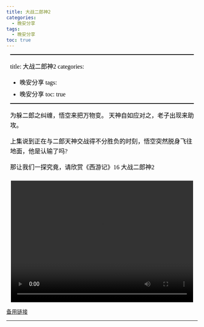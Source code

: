 ```yaml
---
title: 大战二郎神2
categories:
  - 晚安分享
tags:
  - 晚安分享
toc: true 
---
```




<!-- 为躲二郎之纠缠，悟空来把万物变。
天神自如应对之，老子出现来助攻。

上集说到正在与二郎天神交战得不分胜负的时刻，悟空突然脱身飞往地面，他是认输了吗?

那让我们一探究竟，请欣赏《西游记》16 大战二郎神2 -->


<section id="nice" data-tool="mdnice编辑器" data-website="https://www.mdnice.com" style="font-size: 16px; color: black; padding: 0 10px; line-height: 1.6; word-spacing: 0px; letter-spacing: 0px; word-break: break-word; word-wrap: break-word; text-align: left; font-family: Optima-Regular, Optima, PingFangSC-light, PingFangTC-light, 'PingFang SC', Cambria, Cochin, Georgia, Times, 'Times New Roman', serif;"><hr data-tool="mdnice编辑器" style="height: 1px; margin: 0; margin-top: 10px; margin-bottom: 10px; border: none; border-top: 1px solid black;">
<p data-tool="mdnice编辑器" style="font-size: 16px; padding-top: 8px; padding-bottom: 8px; margin: 0; line-height: 26px; color: black;">title: 大战二郎神2
categories:</p>
<ul data-tool="mdnice编辑器" style="margin-top: 8px; margin-bottom: 8px; padding-left: 25px; color: black; list-style-type: disc;">
<li><section style="margin-top: 5px; margin-bottom: 5px; line-height: 26px; text-align: left; color: rgb(1,1,1); font-weight: 500;">晚安分享
tags:</section></li><li><section style="margin-top: 5px; margin-bottom: 5px; line-height: 26px; text-align: left; color: rgb(1,1,1); font-weight: 500;">晚安分享
toc: true</section></li></ul>
<hr data-tool="mdnice编辑器" style="height: 1px; margin: 0; margin-top: 10px; margin-bottom: 10px; border: none; border-top: 1px solid black;">
<p data-tool="mdnice编辑器" style="font-size: 16px; padding-top: 8px; padding-bottom: 8px; margin: 0; line-height: 26px; color: black;">为躲二郎之纠缠，悟空来把万物变。
天神自如应对之，老子出现来助攻。</p>
<p data-tool="mdnice编辑器" style="font-size: 16px; padding-top: 8px; padding-bottom: 8px; margin: 0; line-height: 26px; color: black;">上集说到正在与二郎天神交战得不分胜负的时刻，悟空突然脱身飞往地面，他是认输了吗?</p>
<p data-tool="mdnice编辑器" style="font-size: 16px; padding-top: 8px; padding-bottom: 8px; margin: 0; line-height: 26px; color: black;">那让我们一探究竟，请欣赏《西游记》16 大战二郎神2</p>
</section>


<p style="text-align:center">
   <video width="480" height="320" controls>
       <source src="/video/112.mp4">
   </video>
</p>
 <p><a href="/video/112.mp4">备用链接</a></p>
 
---






